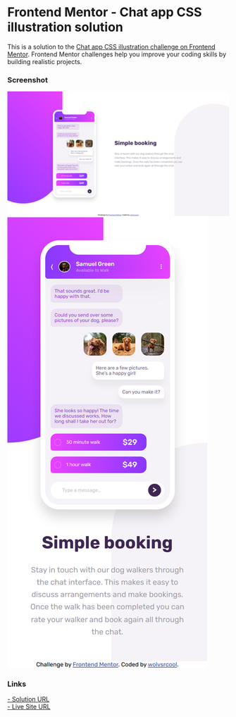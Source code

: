 # Frontend Mentor - Chat app CSS illustration solution

This is a solution to the [Chat app CSS illustration challenge on Frontend Mentor](https://www.frontendmentor.io/challenges/chat-app-css-illustration-O5auMkFqY). Frontend Mentor challenges help you improve your coding skills by building realistic projects.

### Screenshot

![](./screenshots/desktop.png)
![](./screenshots/mobile.png)

### Links

[- Solution URL](https://github.com/wolvsrcool/Frontend-Mentor/tree/master/chat-app-css-illustration-master) <br />
[- Live Site URL](https://wolvsrcool.github.io/Frontend-Mentor/chat-app-css-illustration-master/index.html)
